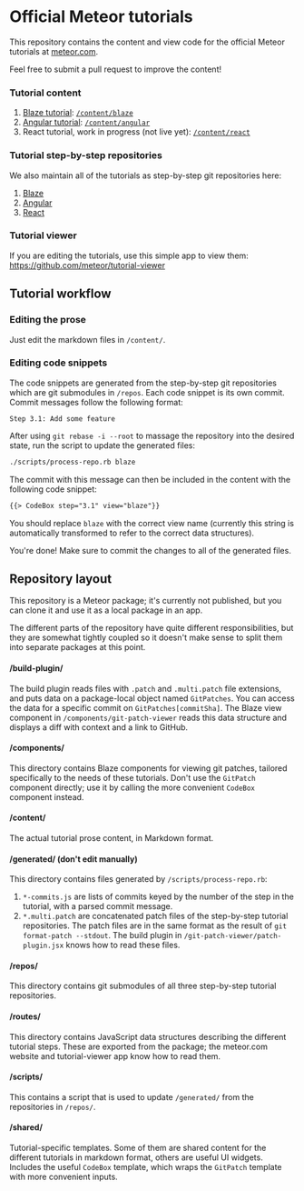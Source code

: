 # Official Meteor tutorials

This repository contains the content and view code for the official Meteor tutorials at [meteor.com](https://www.meteor.com/tutorials/blaze/creating-an-app).

Feel free to submit a pull request to improve the content!

### Tutorial content

1. [Blaze tutorial](https://www.meteor.com/tutorials/blaze/creating-an-app): [`/content/blaze`](https://github.com/meteor/tutorials/tree/master/content/blaze)
2. [Angular tutorial](https://www.meteor.com/tutorials/angular/creating-an-app): [`/content/angular`](https://github.com/meteor/tutorials/tree/master/content/angular)
3. React tutorial, work in progress (not live yet): [`/content/react`](https://github.com/meteor/tutorials/tree/master/content/react)

### Tutorial step-by-step repositories

We also maintain all of the tutorials as step-by-step git repositories here:

1. [Blaze](https://github.com/meteor/simple-todos)
2. [Angular](https://github.com/meteor/simple-todos-angular)
3. [React](https://github.com/meteor/simple-todos-react)

### Tutorial viewer

If you are editing the tutorials, use this simple app to view them: https://github.com/meteor/tutorial-viewer

## Tutorial workflow

### Editing the prose

Just edit the markdown files in `/content/`.

### Editing code snippets

The code snippets are generated from the step-by-step git repositories which are git submodules in `/repos`. Each code snippet is its own commit. Commit messages follow the following format:

```
Step 3.1: Add some feature
```

After using `git rebase -i --root` to massage the repository into the desired state, run the script to update the generated files:

```sh
./scripts/process-repo.rb blaze
```

The commit with this message can then be included in the content with the following code snippet:

```html
{{> CodeBox step="3.1" view="blaze"}}
```

You should replace `blaze` with the correct view name (currently this string is automatically transformed to refer to the correct data structures).

You're done! Make sure to commit the changes to all of the generated files.

## Repository layout

This repository is a Meteor package; it's currently not published, but you can clone it and use it as a local package in an app.

The different parts of the repository have quite different responsibilities, but they are somewhat tightly coupled so it doesn't make sense to split them into separate packages at this point.

#### /build-plugin/

The build plugin reads files with `.patch` and `.multi.patch` file extensions, and puts data on a package-local object named `GitPatches`. You can access the data for a specific commit on `GitPatches[commitSha]`. The Blaze view component in `/components/git-patch-viewer` reads this data structure and displays a diff with context and a link to GitHub.

#### /components/

This directory contains Blaze components for viewing git patches, tailored specifically to the needs of these tutorials. Don't use the `GitPatch` component directly; use it by calling the more convenient `CodeBox` component instead.

#### /content/

The actual tutorial prose content, in Markdown format.

#### /generated/ (don't edit manually)

This directory contains files generated by `/scripts/process-repo.rb`:

1. `*-commits.js` are lists of commits keyed by the number of the step in the tutorial, with a parsed commit message.
2. `*.multi.patch` are concatenated patch files of the step-by-step tutorial repositories. The patch files are in the same format as the result of `git format-patch --stdout`. The build plugin in `/git-patch-viewer/patch-plugin.jsx` knows how to read these files.

#### /repos/

This directory contains git submodules of all three step-by-step tutorial repositories.

#### /routes/

This directory contains JavaScript data structures describing the different tutorial steps. These are exported from the package; the meteor.com website and tutorial-viewer app know how to read them.

#### /scripts/

This contains a script that is used to update `/generated/` from the repositories in `/repos/`.

#### /shared/

Tutorial-specific templates. Some of them are shared content for the different tutorials in markdown format, others are useful UI widgets. Includes the useful `CodeBox` template, which wraps the `GitPatch` template with more convenient inputs.

